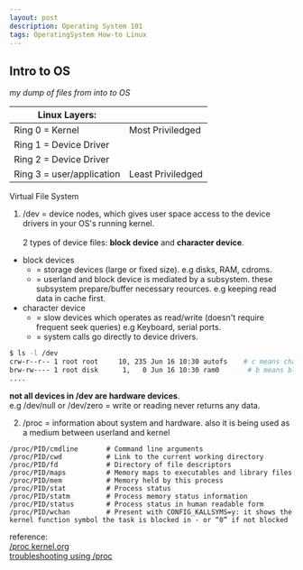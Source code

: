 ```yaml
---
layout: post
description: Operating System 101
tags: OperatingSystem How-to Linux
---
```


## Intro to OS
*my dump of files from into to OS*

|Linux Layers:             |                                               |
|--------------------------|-----------------------------------------------|
|Ring 0 = Kernel           |                    Most Priviledged           |
|Ring 1 = Device Driver    |                                               |
|Ring 2 = Device Driver    |                                               |
|Ring 3 = user/application |                    Least Priviledged          |


Virtual File System
1. /dev = device nodes, which gives user space access to the device drivers in your OS's running kernel.<br><br>
2 types of device files: **block device** and **character device**.
* block devices 
  +  = storage devices (large or fixed size). e.g disks, RAM, cdroms.<br>
  + = userland and block device is mediated by a subsystem. these subsystem prepare/buffer necessary reources. e.g keeping read data in cache first.<br>
* character device 
  + = slow devices which operates as read/write (doesn't require frequent seek queries) e.g Keyboard, serial ports.
  + = system calls go directly to device drivers.

```bash
$ ls -l /dev
crw-r--r-- 1 root root     10, 235 Jun 16 10:30 autofs    # c means char device ; 10 is major and 235 is minor
brw-rw---- 1 root disk      1,   0 Jun 16 10:30 ram0       # b means block device ; 1 is major and 0 is minor
....
```
  **not all devices in /dev are hardware devices**. </br>
  e.g /dev/null or /dev/zero = write or reading never returns any data.
  
2. /proc = information about system and hardware. also it is being used as a medium between userland and kernel
```
/proc/PID/cmdline       # Command line arguments
/proc/PID/cwd           # Link to the current working directory
/proc/PID/fd            # Directory of file descriptors
/proc/PID/maps          # Memory maps to executables and library files
/proc/PID/mem           # Memory held by this process
/proc/PID/stat          # Process status
/proc/PID/statm	        # Process memory status information
/proc/PID/status        # Process status in human readable form
/proc/PID/wchan         # Present with CONFIG_KALLSYMS=y: it shows the kernel function symbol the task is blocked in - or “0” if not blocked
```
reference: <br>
[/proc kernel.org](https://www.kernel.org/doc/html/latest/filesystems/proc.html) <br>
[troubleshooting using /proc](https://tanelpoder.com/2013/02/21/peeking-into-linux-kernel-land-using-proc-filesystem-for-quickndirty-troubleshooting/)
           



              
